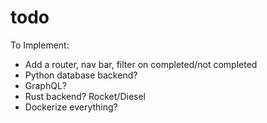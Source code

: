# todo

To Implement:

- Add a router, nav bar, filter on completed/not completed
- Python database backend?
- GraphQL?
- Rust backend? Rocket/Diesel
- Dockerize everything?
